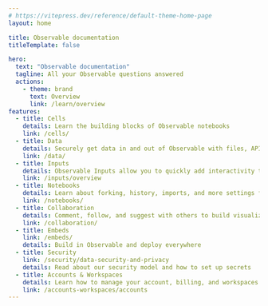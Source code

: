 ```yaml
---
# https://vitepress.dev/reference/default-theme-home-page
layout: home

title: Observable documentation
titleTemplate: false

hero:
  text: "Observable documentation"
  tagline: All your Observable questions answered
  actions:
    - theme: brand
      text: Overview
      link: /learn/overview
features:
  - title: Cells
    details: Learn the building blocks of Observable notebooks
    link: /cells/
  - title: Data
    details: Securely get data in and out of Observable with files, APIs, and databases
    link: /data/
  - title: Inputs
    details: Observable Inputs allow you to quickly add interactivity to your analysis
    link: /inputs/overview
  - title: Notebooks
    details: Learn about forking, history, imports, and more settings for your Observable notebook
    link: /notebooks/
  - title: Collaboration
    details: Comment, follow, and suggest with others to build visualizations together
    link: /collaboration/
  - title: Embeds
    link: /embeds/
    details: Build in Observable and deploy everywhere
  - title: Security
    link: /security/data-security-and-privacy
    details: Read about our security model and how to set up secrets
  - title: Accounts & Workspaces
    details: Learn how to manage your account, billing, and workspaces
    link: /accounts-workspaces/accounts
---
```


